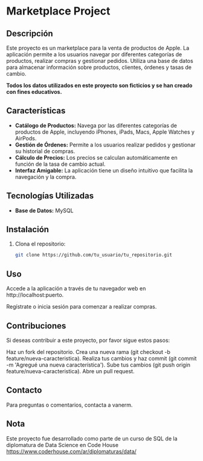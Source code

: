 # Marketplace Project

## Descripción

Este proyecto es un marketplace para la venta de productos de Apple. La aplicación permite a los usuarios navegar por diferentes categorías de productos, 
realizar compras y gestionar pedidos. Utiliza una base de datos para almacenar información sobre productos, clientes, órdenes y tasas de cambio. 

**Todos los datos utilizados en este proyecto son ficticios y se han creado con fines educativos.**

## Características

- **Catálogo de Productos:** Navega por las diferentes categorías de productos de Apple, incluyendo iPhones, iPads, Macs, Apple Watches y AirPods.
- **Gestión de Órdenes:** Permite a los usuarios realizar pedidos y gestionar su historial de compras.
- **Cálculo de Precios:** Los precios se calculan automáticamente en función de la tasa de cambio actual.
- **Interfaz Amigable:** La aplicación tiene un diseño intuitivo que facilita la navegación y la compra.

## Tecnologías Utilizadas

- **Base de Datos:** MySQL

## Instalación

1. Clona el repositorio:

   ```bash
   git clone https://github.com/tu_usuario/tu_repositorio.git

## Uso
Accede a la aplicación a través de tu navegador web en http://localhost:puerto.

Regístrate o inicia sesión para comenzar a realizar compras.

## Contribuciones
Si deseas contribuir a este proyecto, por favor sigue estos pasos:

Haz un fork del repositorio.
Crea una nueva rama (git checkout -b feature/nueva-caracteristica).
Realiza tus cambios y haz commit (git commit -m 'Agregué una nueva característica').
Sube tus cambios (git push origin feature/nueva-caracteristica).
Abre un pull request.

## Contacto
Para preguntas o comentarios, contacta a vanerm.

## Nota
Este proyecto fue desarrollado como parte de un curso de SQL de la diplomatura de Data Science en Code House
https://www.coderhouse.com/ar/diplomaturas/data/


